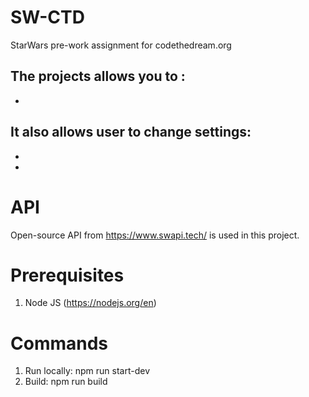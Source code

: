 # SW-CTD
StarWars pre-work assignment for codethedream.org

The projects allows you to :
- 
- 

It also allows user to change settings:
- 
- 
- 


# API
Open-source API from https://www.swapi.tech/ is used in this project.


# Prerequisites

1. Node JS (https://nodejs.org/en)


# Commands

1. Run locally: npm run start-dev   
2. Build: npm run build

#
